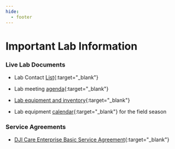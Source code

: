 ```yaml
---
hide:
  - footer
---
```


# Important Lab Information

### Live Lab Documents

-   Lab Contact
    [List](https://docs.google.com/spreadsheets/d/18uhJ4StLbze7_2L8lfKAlfx9tsk5-j61s1ZeDZeaJF8/edit?usp=sharing){:target="\_blank"}

-   Lab meeting
    [agenda](https://docs.google.com/spreadsheets/d/1WuqFlCpN2IROdJILOClJfxq4bRdT6joItHC74YO3Ljc/edit?usp=sharing){:target="\_blank"}

-   [Lab equipment and
    inventory](https://drive.google.com/drive/folders/1uR6WmAtFdABHXeOOWOhU-PJ_3o2F6Oav?usp=sharing){:target="\_blank"}

-   Lab equipment
    [calendar](https://calendar.google.com/calendar/u/0?cid=dW1uLmVkdV9jZWczcms2cmNjN3FzY3FqZDg3ZDk5cDVjMEBncm91cC5jYWxlbmRhci5nb29nbGUuY29t){:target="\_blank"}
    for the field season

### Service Agreements

-   [DJI Care Enterprise Basic Service
    Agreement](https://drive.google.com/file/d/1WR2PYGcsBIt2mkF5rNI4rl2gvhv9B1nK/view?usp=sharing){:target="\_blank"}
